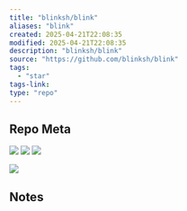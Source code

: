 ```yaml
---
title: "blinksh/blink"
aliases: "blink"
created: 2025-04-21T22:08:35
modified: 2025-04-21T22:08:35
description: "blinksh/blink"
source: "https://github.com/blinksh/blink"
tags:
  - "star"
tags-link:
type: "repo"
---
```

## Repo Meta

![](https://img.shields.io/github/stars/blinksh/blink?style=for-the-badge&label=stars) ![](https://img.shields.io/github/repo-size/blinksh/blink?style=for-the-badge&label=size) ![](https://img.shields.io/github/created-at/blinksh/blink?style=for-the-badge&label=since)

[![](https://github-readme-stats.vercel.app/api/pin/?username=blinksh&repo=blink&bg_color=00000000)](https://github.com/blinksh/blink)

## Notes

